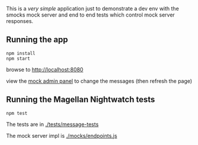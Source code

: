 This is a *very simple* application just to demonstrate a dev env with the smocks mock server and end to end tests which control mock server responses.

Running the app
---------------
```
npm install
npm start
```
browse to [http://localhost:8080](http://localhost:8080)

view the [mock admin panel](http://localhost:8000/_admin) to change the messages (then refresh the page)


Running the Magellan Nightwatch tests
-------------------------------------
```
npm test
```
The tests are in [./tests/message-tests](./tests/message-tests)

The mock server impl is [./mocks/endpoints.js](./mocks/endpoints.js)